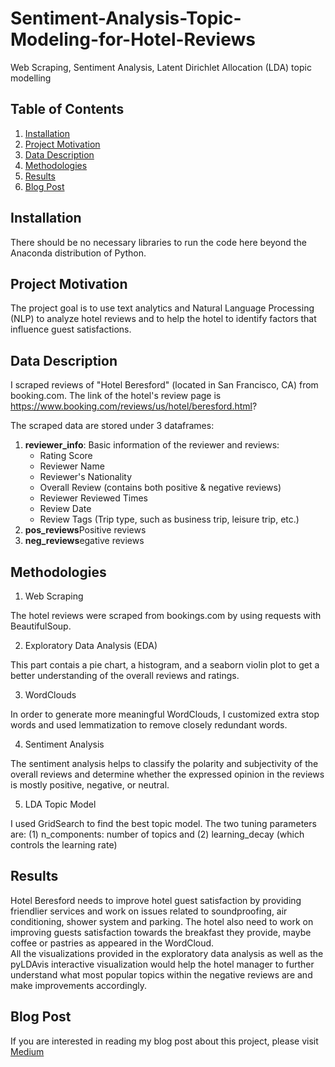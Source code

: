 # Sentiment-Analysis-Topic-Modeling-for-Hotel-Reviews
Web Scraping, Sentiment Analysis, Latent Dirichlet Allocation (LDA) topic modelling

## Table of Contents

1. [Installation](#Installation)
2. [Project Motivation](#Project-Motivation)
3. [Data Description](#Data-Description)
4. [Methodologies](#Methodologies)
5. [Results](#Results)
6. [Blog Post](#Blog-Post)

## Installation
There should be no necessary libraries to run the code here beyond the Anaconda distribution of Python. 

## Project Motivation
The project goal is to use text analytics and Natural Language Processing (NLP) to analyze hotel reviews and to help the hotel to identify factors that influence guest satisfactions.

## Data Description
I scraped reviews of "Hotel Beresford" (located in San Francisco, CA) from booking.com. The link of the hotel's review page is https://www.booking.com/reviews/us/hotel/beresford.html?

The scraped data are stored under 3 dataframes:
1) **reviewer_info**: Basic information of the reviewer and reviews:
    * Rating Score
    * Reviewer Name
    * Reviewer's Nationality
    * Overall Review (contains both positive & negative reviews)
    * Reviewer Reviewed Times
    * Review Date
    * Review Tags (Trip type, such as business trip, leisure trip, etc.)
2) **pos_reviews**Positive reviews
3) **neg_reviews**egative reviews

## Methodologies
1) Web Scraping

The hotel reviews were scraped from bookings.com by using requests with BeautifulSoup. 

2) Exploratory Data Analysis (EDA)

This part contais a pie chart, a histogram, and a seaborn violin plot to get a better understanding of the overall reviews and ratings.

3) WordClouds

In order to generate more meaningful WordClouds, I customized extra stop words and used lemmatization to remove closely redundant words.

4) Sentiment Analysis

The sentiment analysis helps to classify the polarity and subjectivity of the overall reviews and determine whether the expressed opinion in the reviews is mostly positive, negative, or neutral.

5) LDA Topic Model

I used GridSearch to find the best topic model. The two tuning parameters are: (1) n_components: number of topics and (2) learning_decay (which controls the learning rate)

## Results
Hotel Beresford needs to improve hotel guest satisfaction by providing friendlier services and work on issues related to soundproofing, air conditioning, shower system and parking. The hotel also need to work on improving guests satisfaction towards the breakfast they provide, maybe coffee or pastries as appeared in the WordCloud.  
All the visualizations provided in the exploratory data analysis as well as the pyLDAvis interactive visualization would help the hotel manager to further understand what most popular topics within the negative reviews are and make improvements accordingly.

## Blog Post
If you are interested in reading my blog post about this project, please visit [Medium](https://medium.com/@jwbusiness123/sentiment-analysis-topic-modeling-for-hotel-reviews-6b83653f5b08?source=friends_link&sk=6bb2c73a2cfc5045ae528c9a5e823ceb)

